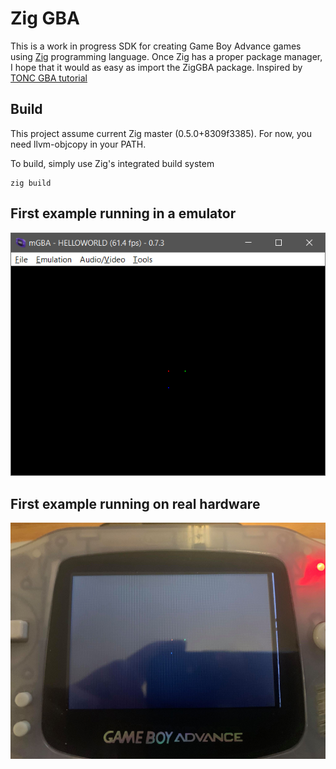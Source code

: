 # Zig GBA

This is a work in progress SDK for creating Game Boy Advance games using [Zig](https://ziglang.org/) programming language. Once Zig has a proper package manager, I hope that it would as easy as import the ZigGBA package. Inspired by [TONC GBA tutorial](https://www.coranac.com/tonc/text/)

## Build
This project assume current Zig master (0.5.0+8309f3385). For now, you need llvm-objcopy in your PATH.

To build, simply use Zig's integrated build system
```Shell
zig build
```

## First example running in a emulator

![First example emulator image](docs/images/FirstExampleEmulator.png)

## First example running on real hardware

![First example real hardware image](docs/images/FirstExampleRealHardware.png)